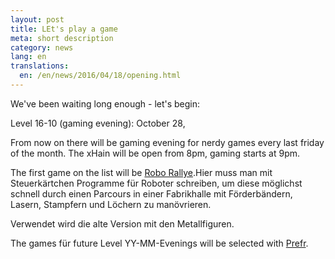 ```yaml
---
layout: post
title: LEt's play a game
meta: short description
category: news
lang: en
translations:
  en: /en/news/2016/04/18/opening.html
---
```

We've been waiting long enough - let's begin:

Level 16-10 (gaming evening): October 28,

From now on there will be gaming evening for nerdy games every last friday of the month. The xHain will be open from 8pm, gaming starts at 9pm.
<!--more--> 
The first game on the list will be <a href="https://boardgamegeek.com/boardgame/18/robo-rally">Robo Rallye</a>.Hier muss man mit Steuerkärtchen Programme für Roboter schreiben, um diese möglichst schnell durch einen Parcours in einer Fabrikhalle mit Förderbändern, Lasern, Stampfern und Löchern zu manövrieren.

Verwendet wird die alte Version mit den Metallfiguren.

The games für future Level YY-MM-Evenings will be selected with <a href="www.prefr.org">Prefr</a>.